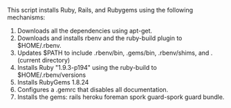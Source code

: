 This script installs Ruby, Rails, and Rubygems using the following mechanisms:

1. Downloads all the dependencies using apt-get. 
2. Downloads and installs rbenv and the ruby-build plugin to $HOME/.rbenv.
3. Updates $PATH to include .rbenv/bin, .gems/bin, .rbenv/shims, and . (current directory)
4. Installs Ruby "1.9.3-p194" using the ruby-build to $HOME/.rbenv/versions
5. Installs RubyGems 1.8.24
6. Configures a .gemrc that disables all documentation.
7. Installs the gems: rails heroku foreman spork guard-spork guard bundle.